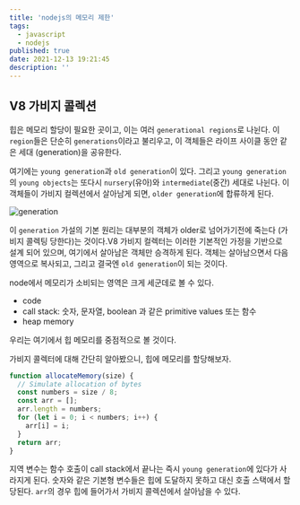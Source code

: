 ```yaml
---
title: 'nodejs의 메모리 제한'
tags:
  - javascript
  - nodejs
published: true
date: 2021-12-13 19:21:45
description: ''
---
```


## V8 가비지 콜렉션

힙은 메모리 할당이 필요한 곳이고, 이는 여러 `generational regions`로 나뉜다. 이 `region`들은 단순히 `generations`이라고 불리우고, 이 객체들은 라이프 사이클 동안 같은 세대 (generation)을 공유한다.

여기에는 `young generation`과 `old generation`이 있다. 그리고 `young generation`의 `young objects`는 또다시 `nursery`(유아)와 `intermediate`(중간) 세대로 나뉜다. 이 객체들이 가비지 컬렉션에서 살아남게 되면, `older generation`에 합류하게 된다.

![generation](https://v8.dev/_img/trash-talk/02.svg)

이 `generation` 가설의 기본 원리는 대부분의 객체가 older로 넘어가기전에 죽는다 (가비지 콜렉팅 당한다)는 것이다.V8 가비지 컬렉터는 이러한 기본적인 가정을 기반으로 설계 되어 있으며, 여기에서 살아남은 객체만 승격하게 된다. 객체는 살아남으면서 다음 영역으로 복사되고, 그리고 결국엔 `old generation`이 되는 것이다.

node에서 메모리가 소비되는 영역은 크게 세군데로 볼 수 있다.

- code
- call stack: 숫자, 문자열, boolean 과 같은 primitive values 또는 함수
- heap memory

우리는 여기에서 힙 메모리를 중점적으로 볼 것이다.

가비지 콜렉터에 대해 간단히 알아봤으니, 힙에 메모리를 할당해보자.

```javascript
function allocateMemory(size) {
  // Simulate allocation of bytes
  const numbers = size / 8;
  const arr = [];
  arr.length = numbers;
  for (let i = 0; i < numbers; i++) {
    arr[i] = i;
  }
  return arr;
}
```

지역 변수는 함수 호출이 call stack에서 끝나는 즉시 `young generation`에 있다가 사라지게 된다. 숫자와 같은 기본형 변수들은 힙에 도달하지 못하고 대신 호출 스택에서 할당된다. `arr`의 경우 힙에 들어가서 가비지 콜렉션에서 살아남을 수 있다.

